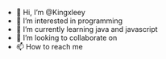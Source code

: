 - 👋 Hi, I’m @Kingxleey
- 👀 I’m interested in programming
- 🌱 I’m currently learning java and javascript 
- 💞️ I’m looking to collaborate on 
- 📫 How to reach me 

<!---
Kingxleey/Kingxleey is a ✨ special ✨ repository because its `README.md` (this file) appears on your GitHub profile.
You can click the Preview link to take a look at your changes.
--->
